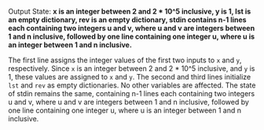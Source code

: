 Output State: **x is an integer between 2 and 2 * 10^5 inclusive, y is 1, lst is an empty dictionary, rev is an empty dictionary, stdin contains n-1 lines each containing two integers u and v, where u and v are integers between 1 and n inclusive, followed by one line containing one integer u, where u is an integer between 1 and n inclusive.**

The first line assigns the integer values of the first two inputs to `x` and `y`, respectively. Since `x` is an integer between 2 and 2 * 10^5 inclusive, and `y` is 1, these values are assigned to `x` and `y`. The second and third lines initialize `lst` and `rev` as empty dictionaries. No other variables are affected. The state of stdin remains the same, containing n-1 lines each containing two integers u and v, where u and v are integers between 1 and n inclusive, followed by one line containing one integer u, where u is an integer between 1 and n inclusive.